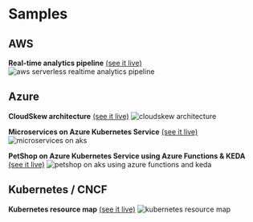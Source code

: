 # Samples

## AWS

**Real-time analytics pipeline** [(see it live)](https://app.cloudskew.com/viewer/eae9d99c-7103-41db-8407-9967e4fddb07)
![aws serverless realtime analytics pipeline](https://assets.cloudskew.com/assets/samples/aws-serverless-realtime-analytics-pipeline.png)

## Azure

**CloudSkew architecture** [(see it live)](https://app.cloudskew.com/viewer/315e75f8-e846-4fb2-bf6f-fa5a47ad330a)
![cloudskew architecture](https://assets.cloudskew.com/assets/misc/cloudskew-architecture-20200116.png)

**Microservices on Azure Kubernetes Service** [(see it live)](https://app.cloudskew.com/viewer/eb335650-d335-463b-bde5-b94af25d042c)
![microservices on aks](https://assets.cloudskew.com/assets/samples/microservices-on-aks.png)

**PetShop on Azure Kubernetes Service using Azure Functions & KEDA** [(see it live)](https://app.cloudskew.com/viewer/f4a29170-ca7a-4bae-991f-4ea678e14718)
![petshop on aks using azure functions and keda](https://assets.cloudskew.com/assets/samples/petshop-on-aks-with-azfunc-keda.png)

## Kubernetes / CNCF

**Kubernetes resource map** [(see it live)](https://app.cloudskew.com/viewer/0610ccbc-c6b6-4167-9fa9-2903a513da08)
![kubernetes resource map](https://assets.cloudskew.com/assets/samples/kubernetes-resource-map.png)
